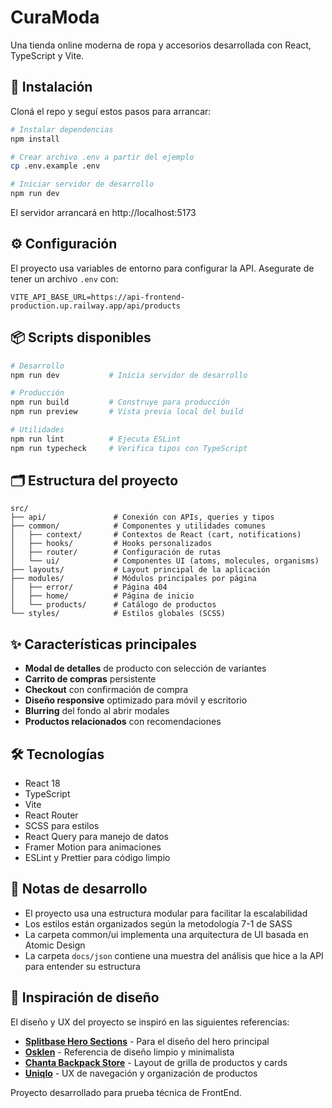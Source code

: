 # CuraModa

Una tienda online moderna de ropa y accesorios desarrollada con React, TypeScript y Vite.

## 🚀 Instalación

Cloná el repo y seguí estos pasos para arrancar:

```bash
# Instalar dependencias
npm install

# Crear archivo .env a partir del ejemplo
cp .env.example .env

# Iniciar servidor de desarrollo
npm run dev
```

El servidor arrancará en http://localhost:5173

## ⚙️ Configuración

El proyecto usa variables de entorno para configurar la API. Asegurate de tener un archivo `.env` con:

```
VITE_API_BASE_URL=https://api-frontend-production.up.railway.app/api/products
```

## 📦 Scripts disponibles

```bash
# Desarrollo
npm run dev           # Inicia servidor de desarrollo

# Producción
npm run build         # Construye para producción
npm run preview       # Vista previa local del build

# Utilidades
npm run lint          # Ejecuta ESLint
npm run typecheck     # Verifica tipos con TypeScript
```

## 🗂️ Estructura del proyecto

```
src/
├── api/               # Conexión con APIs, queries y tipos
├── common/            # Componentes y utilidades comunes
│   ├── context/       # Contextos de React (cart, notifications)
│   ├── hooks/         # Hooks personalizados
│   ├── router/        # Configuración de rutas
│   └── ui/            # Componentes UI (atoms, molecules, organisms)
├── layouts/           # Layout principal de la aplicación
├── modules/           # Módulos principales por página
│   ├── error/         # Página 404
│   ├── home/          # Página de inicio
│   └── products/      # Catálogo de productos
└── styles/            # Estilos globales (SCSS)
```

## ✨ Características principales

- **Modal de detalles** de producto con selección de variantes
- **Carrito de compras** persistente
- **Checkout** con confirmación de compra
- **Diseño responsive** optimizado para móvil y escritorio
- **Blurring** del fondo al abrir modales
- **Productos relacionados** con recomendaciones

## 🛠️ Tecnologías

- React 18
- TypeScript
- Vite
- React Router
- SCSS para estilos
- React Query para manejo de datos
- Framer Motion para animaciones
- ESLint y Prettier para código limpio

## 📝 Notas de desarrollo

- El proyecto usa una estructura modular para facilitar la escalabilidad
- Los estilos están organizados según la metodología 7-1 de SASS
- La carpeta common/ui implementa una arquitectura de UI basada en Atomic Design
- La carpeta `docs/json` contiene una muestra del análisis que hice a la API para entender su estructura

## 🎨 Inspiración de diseño

El diseño y UX del proyecto se inspiró en las siguientes referencias:

- **[Splitbase Hero Sections](https://splitbase.com/blog/hero-section)** - Para el diseño del hero principal
- **[Osklen](https://www.osklen.com)** - Referencia de diseño limpio y minimalista
- **[Chanta Backpack Store](https://dribbble.com/shots/24206270-Chanta-Backpack-Store-Category)** - Layout de grilla de productos y cards
- **[Uniqlo](https://www.uniqlo.com/ph/en/baby)** - UX de navegación y organización de productos

Proyecto desarrollado para prueba técnica de FrontEnd.


